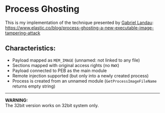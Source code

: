 # Process Ghosting

This is my implementation of the technique presented by [Gabriel Landau](https://twitter.com/GabrielLandau):<br/>
https://www.elastic.co/blog/process-ghosting-a-new-executable-image-tampering-attack

Characteristics:
-

+ Payload mapped as `MEM_IMAGE` (unnamed: not linked to any file)
+ Sections mapped with original access rights (no `RWX`)
+ Payload connected to PEB as the main module
+ Remote injection supported (but only into a newly created process)
+ Process is created from an unnamed module (`GetProcessImageFileName` returns empty string)

<hr/>
<b>WARNING:</b> <br/>
The 32bit version works on 32bit system only. 
